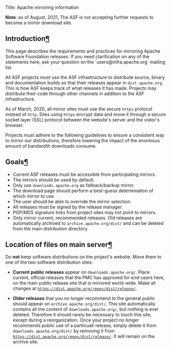 Title: Apache mirroring information

**Note**: as of August, 2021, The ASF is not accepting further requests to become a mirror download site.

<h2 id="introduction">Introduction<a class="headerlink" href="#introduction" title="Permanent link">&para;</a></h2>
This page describes the requirements and practices for mirroring Apache Software Foundation releases. If you need clarification on any of the statements here, ask your question on the `users@infra.apache.org` mailing list.

All ASF projects must use the ASF infrastructure to distribute source, binary and documentation builds so that their releases appear in `dist.apache.org`. This is how ASF keeps track of what releases it has made. Projects may distribute their code through other channels in addition to the ASF infrastructure.

As of March, 2020, all mirror sites must use the secure `https` protocol instead of `http`. Sites using `https` encrypt data and move it through a secure socket layer (SSL) protocol between the website's server and the vistor's browser.

Projects must adhere to the following guidelines to ensure a consistent way to mirror our distributions, therefore lowering the impact of the enormous amount of bandwidth downloads consume.

<h2 id="goals">Goals<a class="headerlink" href="#goals" title="Permanent link">&para;</a></h2>

  - Current ASF releases must be accessible from participating mirrors.
  - The mirrors should be used by default.
  - Only use `downloads.apache.org` as fallback/backup mirror.
  - The download page should perform a best-guess determination of which mirror to use.
  - The user should be able to override the mirror selection.
  - All releases must be signed by the release manager.
  - PGP/MD5 signature links from project sites may not point to mirrors.
  - Only mirror current, recommended releases. Old releases are automatically archived to `archive.apache.org/dist/` and can be deleted from the main distribution directory.
  
<h2 id="location">Location of files on main server<a class="headerlink" href="#location" title="Permanent link">&para;</a></h2>

Do **not** keep software distributions on the project's website. Move them to one of the two software distribution sites:

  - **Current public releases** appear on `downloads.apache.org/`. Place current, official releases that the PMC has approved for end-users here, on the main public release site that is mirrored world-wide. Make all changes at <a href="https://dist.apache.org/repos/dist/release/" target="_blank">`https://dist.apache.org/repos/dist/release/`</a>.

  - **Older releases** that you no longer recommend to the general public should appear on `archive.apache.org/dist/`. This site automatically contains all the content of `downloads.apache.org/`, but nothing is ever deleted. Therefore it should rarely be necessary to touch this site, except during a reorganization. Once your project no longer recommends public use of a particualr release, simply delete it from `downloads.apache.org/dist/` by removing it from <a href="https://dist.apache.org/repos/dist/release/" target="_blank">`https://dist.apache.org/repos/dist/release/`</a>. It will remain  on the archive site.
